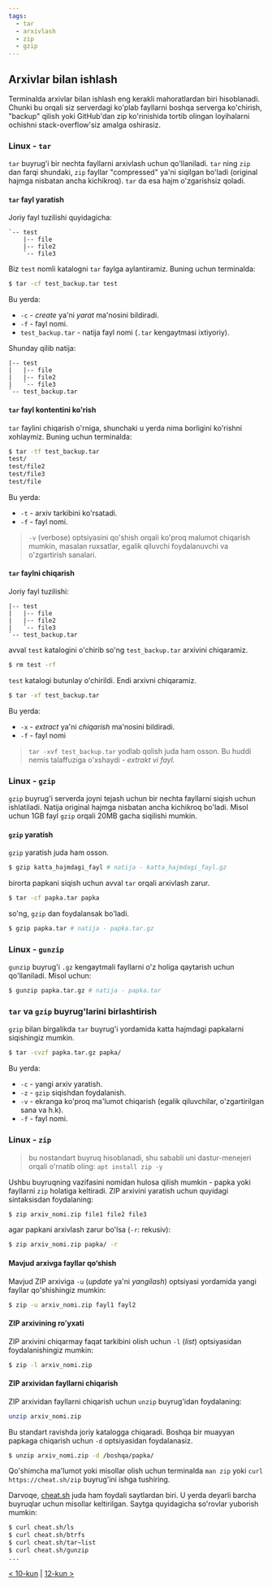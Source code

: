 ```yaml
---
tags:
  - tar
  - arxivlash
  - zip
  - gzip
---
```

## Arxivlar bilan ishlash

Terminalda arxivlar bilan ishlash eng kerakli mahoratlardan biri hisoblanadi. Chunki bu orqali siz serverdagi ko'plab fayllarni boshqa serverga ko'chirish, "backup" qilish yoki GitHub'dan zip ko'rinishida tortib olingan loyihalarni ochishni stack-overflow'siz amalga oshirasiz.

### Linux - `tar`

`tar` buyrug'i bir nechta fayllarni arxivlash uchun qo'llaniladi. `tar` ning `zip` dan farqi shundaki, `zip` fayllar "compressed" ya'ni siqilgan bo'ladi (original hajmga nisbatan ancha kichikroq). `tar` da esa hajm o'zgarishsiz qoladi.

#### `tar` fayl yaratish

Joriy fayl tuzilishi quyidagicha:

```
`-- test
    |-- file
    |-- file2
    `-- file3
```

Biz `test` nomli katalogni `tar` faylga aylantiramiz. Buning uchun terminalda:

```bash
$ tar -cf test_backup.tar test
```

Bu yerda:
- `-c` - *create* ya'ni *yarat* ma'nosini bildiradi.
- `-f` - fayl nomi.
- `test_backup.tar` - natija fayl nomi (`.tar` kengaytmasi ixtiyoriy).

Shunday qilib natija:

```
|-- test
|   |-- file
|   |-- file2
|   `-- file3
`-- test_backup.tar
```

#### `tar` fayl kontentini ko'rish

`tar` faylini chiqarish o'rniga, shunchaki u yerda nima borligini ko'rishni xohlaymiz. Buning uchun terminalda:

```bash
$ tar -tf test_backup.tar
test/
test/file2
test/file3
test/file
```

Bu yerda:
- `-t` - arxiv tarkibini ko'rsatadi.
- `-f` - fayl nomi.

>`-v` (verbose) optsiyasini qo'shish orqali ko'proq malumot chiqarish mumkin, masalan ruxsatlar, egalik qiluvchi foydalanuvchi va o'zgartirish sanalari.

#### `tar` faylni chiqarish

Joriy fayl tuzilishi:

```
|-- test
|   |-- file
|   |-- file2
|   `-- file3
`-- test_backup.tar
```

avval `test` katalogini o'chirib so'ng `test_backup.tar` arxivini chiqaramiz.

```bash
$ rm test -rf
```

`test` katalogi butunlay o'chirildi. Endi arxivni chiqaramiz.

```bash
$ tar -xf test_backup.tar
```

Bu yerda:
- `-x` - *extract* ya'ni *chiqarish* ma'nosini bildiradi.
- `-f` - fayl nomi

> `tar -xvf test_backup.tar` yodlab qolish juda ham osson. Bu huddi nemis talaffuziga o'xshaydi - *extrakt vi fayl.*

### Linux - `gzip`

`gzip` buyrug'i serverda joyni tejash uchun bir nechta fayllarni siqish uchun ishlatiladi. Natija original hajmga nisbatan ancha kichikroq bo'ladi. Misol uchun 1GB fayl `gzip` orqali 20MB gacha siqilishi mumkin.

#### `gzip` yaratish

`gzip` yaratish juda ham osson. 

```bash
$ gzip katta_hajmdagi_fayl # natija - katta_hajmdagi_fayl.gz 
```

birorta papkani siqish uchun avval `tar` orqali arxivlash zarur.

```bash
$ tar -cf papka.tar papka
```

so'ng, `gzip` dan foydalansak bo'ladi.

```bash
$ gzip papka.tar # natija - papka.tar.gz
```


### Linux - `gunzip`

`gunzip` buyrug'i `.gz` kengaytmali fayllarni o'z holiga qaytarish uchun qo'llaniladi. Misol uchun:

```bash
$ gunzip papka.tar.gz # natija - papka.tar
```

### `tar` va `gzip` buyrug'larini birlashtirish

`gzip` bilan birgalikda `tar` buyrug'i yordamida katta hajmdagi papkalarni siqishingiz mumkin.

```bash
$ tar -cvzf papka.tar.gz papka/
```

Bu yerda:
- `-c` - yangi arxiv yaratish.
- `-z` - `gzip` siqishdan foydalanish.
- `-v` - ekranga ko'proq ma'lumot chiqarish (egalik qiluvchilar, o'zgartirilgan sana va h.k).
- `-f` - fayl nomi.

### Linux - `zip`

> bu nostandart buyruq hisoblanadi, shu sababli uni dastur-menejeri orqali o'rnatib oling: `apt install zip -y`

Ushbu buyruqning vazifasini nomidan hulosa qilish mumkin - papka yoki fayllarni `zip` holatiga keltiradi. ZIP arxivini yaratish uchun quyidagi sintaksisdan foydalaning:

```bash
$ zip arxiv_nomi.zip file1 file2 file3
```

agar papkani arxivlash zarur bo'lsa (`-r`: rekusiv):

```bash
$ zip arxiv_nomi.zip papka/ -r
```

#### Mavjud arxivga fayllar qo‘shish

Mavjud ZIP arxiviga `-u` (*update* ya'ni *yangilash*) optsiyasi yordamida yangi fayllar qo'shishingiz mumkin:

```bash
$ zip -u arxiv_nomi.zip fayl1 fayl2 
```

#### ZIP arxivining roʻyxati

ZIP arxivini chiqarmay faqat tarkibini olish uchun `-l` (*list*) optsiyasidan foydalanishingiz mumkin:

```bash
$ zip -l arxiv_nomi.zip
```

#### ZIP arxividan fayllarni chiqarish

ZIP arxividan fayllarni chiqarish uchun `unzip` buyrug'idan foydalaning:

```bash
unzip arxiv_nomi.zip
```

Bu standart ravishda joriy katalogga chiqaradi. Boshqa bir muayyan papkaga chiqarish uchun `-d` optsiyasidan foydalanasiz.

```bash
$ unzip arxiv_nomi.zip -d /boshqa/papka/
```

Qo'shimcha ma'lumot yoki misollar olish uchun terminalda `man zip` yoki `curl https://cheat.sh/zip` buyrug'ini ishga tushiring.

Darvoqe, [cheat.sh](https://cheat.sh/) juda ham foydali saytlardan biri. U yerda deyarli barcha buyruqlar uchun misollar keltirilgan. Saytga quyidagicha so'rovlar yuborish mumkin:

```bash
$ curl cheat.sh/ls
$ curl cheat.sh/btrfs
$ curl cheat.sh/tar~list
$ curl cheat.sh/gunzip
...
```


[< 10-kun](10-dars.md) | [12-kun >](12-dars.md)